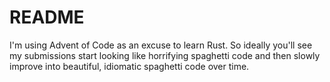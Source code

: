 # README
I'm using Advent of Code as an excuse to learn Rust. So ideally you'll see my submissions start looking like horrifying spaghetti code and then slowly improve into beautiful, idiomatic spaghetti code over time.
